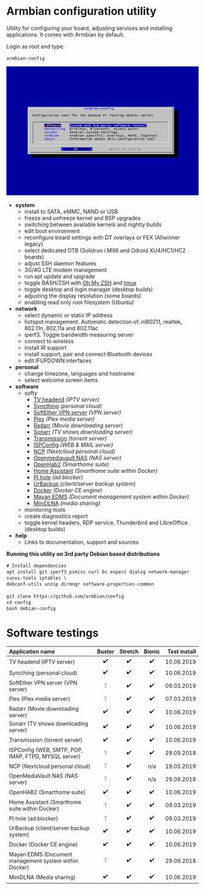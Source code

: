 # Armbian configuration utility

Utility for configuring your board, adjusting services and installing applications.
It comes with Armbian by default.

Login as root and type:

	armbian-config

![](images/animated.gif)

- **system**
	- install to SATA, eMMC, NAND or USB
	- freeze and unfreeze kernel and BSP upgrades
	- switching between available kernels and nightly builds
	- edit boot environment
	- reconfigure board settings with DT overlays or FEX (Allwinner legacy)
	- select dedicated DTB (Solidrun i.MX6 and Odroid XU4/HC1/HC2 boards)
	- adjust SSH daemon features
	- 3G/4G LTE modem management
	- run apt update and upgrade
	- toggle BASH/ZSH with [Oh My ZSH](https://ohmyz.sh/) and [tmux](https://en.wikipedia.org/wiki/Tmux)
	- toggle desktop and login manager (desktop builds)
	- adjusting the display resolution (some boards)
	- enabling read only root filesystem (Ubuntu)
- **network**
	- select dynamic or static IP address
	- hotspot management. Automatic detection of: nl80211, realtek, 802.11n, 802.11a and 802.11ac
	- iperf3. Toggle bandwidth measuring server
	- connect to wireless
	- install IR support
	- install support, pair and connect Bluetooth devices
	- edit IFUPDOWN interfaces
- **personal**
	- change timezone, languages and hostname
	- select welcome screen items
- **software**
	- softy
		- [TV headend](https://tvheadend.org/) *(IPTV server)*
		- [Syncthing](https://syncthing.net/) *(personal cloud)*
		- [SoftEther VPN server](https://www.softether.org/) *(VPN server)*
		- [Plex](https://www.plex.tv/) *(Plex media server)*
		- [Radarr](https://radarr.video/) *(Movie downloading server)*
		- [Sonarr](https://sonarr.tv/) *(TV shows downloading server)*
		- [Transmission](https://transmissionbt.com/) *(torrent server)*
		- [ISPConfig](https://www.ispconfig.org/) *(WEB & MAIL server)*
		- [NCP](https://nextcloudpi.com) *(Nextcloud personal cloud)*
		- [Openmediavault NAS](http://www.openmediavault.org/) *(NAS server)*
		- [OpenHab2](https://www.openhab.org) *(Smarthome suite)*
		- [Home Assistant](https://www.home-assistant.io/hassio/) *(Smarthome suite within Docker)*
		- [PI hole](https://pi-hole.net) *(ad blocker)*
		- [UrBackup](https://www.urbackup.org/) *(client/server backup system)*
		- [Docker](https://www.docker.com) *(Docker CE engine)*
		- [Mayan EDMS](https://www.mayan-edms.com/) *(Document management system within Docker)*
		- [MiniDLNA](http://minidlna.sourceforge.net/) *(media sharing)*
	- monitoring tools
	- create diagnostics report
	- toggle kernel headers, RDP service, Thunderbird and LibreOffice (desktop builds)
- **help**
	- Links to documentation, support and sources

**Running this utility on 3rd party Debian based distributions**

	# Install dependencies
	apt install git iperf3 psmisc curl bc expect dialog network-manager sunxi-tools iptables \
	debconf-utils unzip dirmngr software-properties-common

	git clone https://github.com/armbian/config
	cd config
	bash debian-config

# Software testings

|Application name|Buster|Stretch|Bionic|Test install|
|:--|:--:|:--:|:--:|--:|
|TV headend (IPTV server)|:heavy_check_mark:|:heavy_check_mark:|:heavy_check_mark:|10.06.2019|
|Syncthing (personal cloud)|:heavy_check_mark:|:heavy_check_mark:|:heavy_check_mark:|10.06.2019|
|SoftEther VPN server (VPN server)|:grey_question:|:heavy_check_mark:|:heavy_check_mark:|09.03.2019|
|Plex (Plex media server)|:grey_question:|:heavy_check_mark:|:heavy_check_mark:|07.03.2019|
|Radarr (Movie downloading server)|:heavy_check_mark:|:heavy_check_mark:|:heavy_check_mark:|10.06.2019|
|Sonarr (TV shows downloading server)|:heavy_check_mark:|:heavy_check_mark:|:heavy_check_mark:|10.06.2019|
|Transmission (torrent server)|:heavy_check_mark:|:heavy_check_mark:|:heavy_check_mark:|10.06.2019|
|ISPConfig (WEB, SMTP, POP, IMAP, FTPD, MYSQL server)|:grey_question:|:heavy_check_mark:|:heavy_check_mark:|29.09.2018|
|NCP (Nextcloud personal cloud)|:grey_question:|:heavy_check_mark:|n/a|19.05.2019|
|OpenMediaVault NAS (NAS server)|:grey_question:|:heavy_check_mark:|n/a|29.09.2018|
|OpenHAB2 (Smarthome suite)|:heavy_check_mark:|:heavy_check_mark:|:heavy_check_mark:|10.06.2019|
|Home Assistant (Smarthome suite within Docker)|:grey_question:|:heavy_check_mark:|:heavy_check_mark:|09.03.2019|
|PI hole (ad blocker)|:grey_question:|:heavy_check_mark:|:heavy_check_mark:|09.03.2019|
|UrBackup (client/server backup system)|:heavy_check_mark:|:heavy_check_mark:|:heavy_check_mark:|10.06.2019|
|Docker (Docker CE engine)|:heavy_check_mark:|:heavy_check_mark:|:heavy_check_mark:|10.06.2019|
|Mayan EDMS (Document management system within Docker)|:grey_question:|:heavy_check_mark:|:heavy_check_mark:|29.09.2018|
|MiniDLNA (Media sharing)|:heavy_check_mark:|:heavy_check_mark:|:heavy_check_mark:|10.06.2019|
